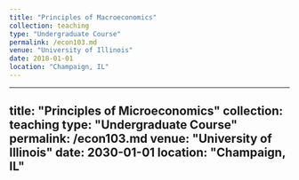 ```yaml
---
title: "Principles of Macroeconomics"
collection: teaching
type: "Undergraduate Course"
permalink: /econ103.md
venue: "University of Illinois"
date: 2018-01-01
location: "Champaign, IL"
---
```


---
title: "Principles of Microeconomics"
collection: teaching
type: "Undergraduate Course"
permalink: /econ103.md
venue: "University of Illinois"
date: 2030-01-01
location: "Champaign, IL"
---
